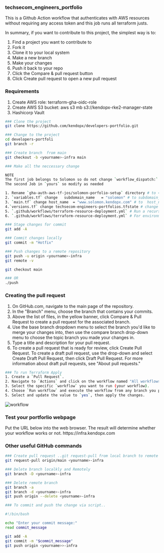 ### techsecom_engineers_portfolio

This is a Github Action workflow that authenticates with AWS resources without requiring any access token and this job runs all terraform justs.

In summary, if you want to contribute to this project, the simplest way is to:

1. Find a project you want to contribute to
2. Fork it
3. Clone it to your local system
4. Make a new branch
5. Make your changes
6. Push it back to your repo
7. Click the Compare & pull request button
8. Click Create pull request to open a new pull request

### Requirements
1. Create AWS role: terraform-gha-oidc-role
2. Create AWS S3 bucket: aws s3 mb s3://kendopx-rke2-manager-state   
3. Hashicorp Vault 

```sh
### Clone the project 
git clone https://github.com/kendopx/developers-portfolio.git

### Change to the project 
cd developers-portfoli
git branch -r 

### Create branch  from main 
git checkout -b <yourname>-infra main 

### Make all the neccessary change 

NOTE
The first job belongs to Solomon so do not change `workflow_dispatch:`
The second Job in `yours` so modify as needed

1. Rename `gha-auth-aws-tf-jos/solomon-porfolio-setup` directory # to <yourname>/yourname>portfolio_webpage
2. `variables.tf` change   subdomain_name   = "solomon" # to subdomain_name  = "solomon"<yourname>
3. `main.tf` change host_name  = "www.solomon.kendopx.com" # to  host_name  = "www.<yourname>.kendopx.com" 
4.`versions.tf` change techsecom-engineers-portfolios.tfstate # change to techsecom-engineers-<yourname>.tfstate
5. `.github/workflows/terraform-resource-deployment.yml` # Run a recursive find and replace, replacing "solomon" with "<yourname>"
6. `.github/workflows/terraform-resource-deployment.yml` # For environment_directory # Add your directory <yourname>_portfolio_webpage_setup 

### Stage changes for commit
git add -A 

### Commit changes locally
git commit -m "Hotfix"

### Push changes to a remote repository
git push -u origin <yourname>-infra
git remote -v

git checkout main   

### OR 
./push 
```

### Creating the pull request
1. On GitHub.com, navigate to the main page of the repository.
2. In the "Branch" menu, choose the branch that contains your commits.
3. Above the list of files, in the yellow banner, click Compare & Pull Request to create a pull request for the associated branch.
4. Use the base branch dropdown menu to select the branch you'd like to merge your changes into, then use the compare branch drop-down menu to choose the topic branch you made your changes in.
5. Type a title and description for your pull request.
6. To create a pull request that is ready for review, click Create Pull Request. To create a draft pull request, use the drop-down and select Create Draft Pull Request, then click Draft Pull Request. For more information about draft pull requests, see "About pull requests."


```sh
### To run Terraform Apply
1. Create a `Pull Request`.
2. Navigate to `Actions` and click on the workflow named "All workflows".
3. Select the specific `workflow` you want to run (your workflow).
4. Choose `Run workflow` and execute the workflow from any branch you prefer.
5. Select and update the value to `yes`, then apply the changes.
```

![workflow](./images/workflow1.png)

### Test your portforlio webpage 
Put the URL below into the web browser. The result will determine whether your workflow works or not.
https://<yourname>infra.kendopx.com


### Other useful GitHub commands

```sh
### Create pull request ..git request-pull from local branch to remote master
git request-pull origin/main <yourname>-infra

### Delete branch localkly and Remotely 
git branch -D <yourname>-infra

### Delete remote branch 
git branch -a   
git branch -d <yourname>-infra
git push origin --delete <yourname>-infra

### To commit and push the change via script..

#!/bin/bash

echo "Enter your commit message:"
read commit_message

git add -A
git commit -m "$commit_message"
git push origin <yourname>>-infra
```